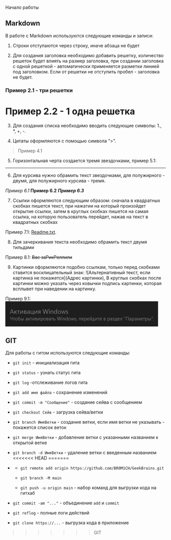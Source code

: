 Начало работы

## Markdown

В работе с Markdown используются следующие команды и записи:

1. Строки отступаются через строку, иначе абзаца не будет

2. Для создания заголовка необходимо добавить решетку, количество решеток будет влиять на размер заголовка, при создании заголовка с одной решеткой - автоматически применяется разметки линией под заголовком. Если от решетки не отступить пробел - заголовка не будет.

### Пример 2.1 - три решетки

# Пример 2.2 - 1 одна решетка

3. Для создания списка необходимо вводить следующие символы: 1.,  *, +, -.

4.  Цитаты оформляются с помощью символа ">".

> Пример 4.1

5. Горизонтальная черта создается тремя звездочками, пример 5.1:

*** 

6. Для курсива нужно обрамить текст звездочками, для полужирного - двумя, для полужирного курсива - тремя. 

*Пример 6.1* **Пример 6.2** ***Пример 6.3***

7.  Ссылки оформляются следующим образом: сначала в квадратных скобках пишется текст, при нажатии на который произойдет открытие ссылки, затем в круглых скобках пишется на самая ссылка, на которую пользователь перейдет, нажав на текст в квадратных скобках

Пример 7.1:  [Readme.txt](https://www.youtube.com/watch?v=dQw4w9WgXcQ).

8. Для зачеркивания текста необходимо обрамить текст двумя тильдами

Пример 8.1: ~~Вас заРикРоллили~~

9. Картинки оформляются подобно ссылкам, только перед скобками ставится восклицательный знак: ![Альтернативный текст, если картинка не покажется](Адрес картинки), В круглых скобках после картинки можно указать через ковычки подпись картинки, которая всплывет при наведении на картинку.

Пример 9.1: ![Ого, активированная винда](1.png "Непорядок...")

## GIT

Для работы с гитом используются следующие команды:

* `git init` - инициализация гита

* `git status` - узнать статус гита

* `git log` -отслеживание логов гита

* `git add имя файла` - сохранение изменений

* `git commit -m "Сообщение"` - создание сейва с сообщением

* `git checkout Сейв` - загрузка сейва/ветки

* `git branch ИмяВетки` - создание ветки, если имя ветки не указывать - покажется список веток

* `git merge ИмяВетки` - добавление ветки с указанными названием к открытой ветке

* `git branch -d ИмяВетки` - удаление ветки с введенным названием
<<<<<<< HEAD
=======

*   * `git remote add origin https://github.com/BR0M1CH/GeekBrains.git`

    * `git branch -M main`

    * `git push -u origin main` - набор команд для выгрузки кода на гитхаб

* `git commit -am "..."` - объединение `add` и `commit`

* `git reflog` - полные логи действий

* `git clone https://...` - выгрузка кода в приложение 
>>>>>>> GIT
